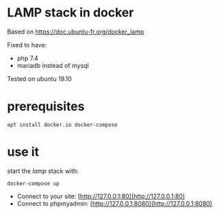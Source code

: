 # LAMP stack in docker

Based on https://doc.ubuntu-fr.org/docker_lamp

Fixed to have:
- php 7.4
- mariadb instead of mysql

Tested on ubuntu 19.10

# prerequisites

```
apt install docker.io docker-compose
```

# use it

start the _lamp_ stack with:

```
docker-compose up
```

- Connect to your site:   [http://127.0.0.1:80](http://127.0.0.1:80)
- Connect to phpmyadmin:  [http://127.0.0.1:8080](http://127.0.0.1:8080)